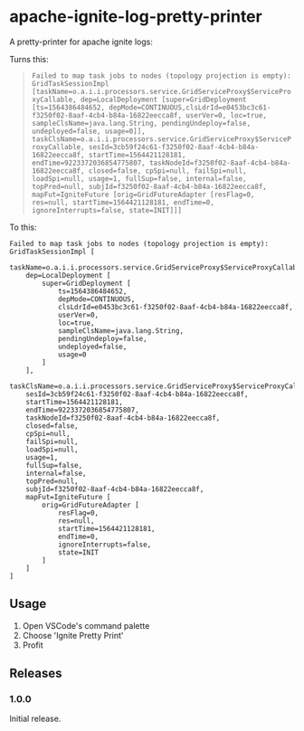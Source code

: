 # apache-ignite-log-pretty-printer

A pretty-printer for apache ignite logs:

Turns this:
> `
Failed to map task jobs to nodes (topology projection is empty): GridTaskSessionImpl [taskName=o.a.i.i.processors.service.GridServiceProxy$ServiceProxyCallable, dep=LocalDeployment [super=GridDeployment [ts=1564386484652, depMode=CONTINUOUS,clsLdrId=e0453bc3c61-f3250f02-8aaf-4cb4-b84a-16822eecca8f, userVer=0, loc=true, sampleClsName=java.lang.String, pendingUndeploy=false, undeployed=false, usage=0]], taskClsName=o.a.i.i.processors.service.GridServiceProxy$ServiceProxyCallable, sesId=3cb59f24c61-f3250f02-8aaf-4cb4-b84a-16822eecca8f, startTime=1564421128181, endTime=9223372036854775807, taskNodeId=f3250f02-8aaf-4cb4-b84a-16822eecca8f, closed=false, cpSpi=null, failSpi=null, loadSpi=null, usage=1, fullSup=false, internal=false, topPred=null, subjId=f3250f02-8aaf-4cb4-b84a-16822eecca8f, mapFut=IgniteFuture [orig=GridFutureAdapter [resFlag=0, res=null, startTime=1564421128181, endTime=0, ignoreInterrupts=false, state=INIT]]]
`

To this:
```
Failed to map task jobs to nodes (topology projection is empty): GridTaskSessionImpl [
    taskName=o.a.i.i.processors.service.GridServiceProxy$ServiceProxyCallable,
    dep=LocalDeployment [
        super=GridDeployment [
            ts=1564386484652,
            depMode=CONTINUOUS,
            clsLdrId=e0453bc3c61-f3250f02-8aaf-4cb4-b84a-16822eecca8f,
            userVer=0,
            loc=true,
            sampleClsName=java.lang.String,
            pendingUndeploy=false,
            undeployed=false,
            usage=0
        ]
    ],
    taskClsName=o.a.i.i.processors.service.GridServiceProxy$ServiceProxyCallable,
    sesId=3cb59f24c61-f3250f02-8aaf-4cb4-b84a-16822eecca8f,
    startTime=1564421128181,
    endTime=9223372036854775807,
    taskNodeId=f3250f02-8aaf-4cb4-b84a-16822eecca8f,
    closed=false,
    cpSpi=null,
    failSpi=null,
    loadSpi=null,
    usage=1,
    fullSup=false,
    internal=false,
    topPred=null,
    subjId=f3250f02-8aaf-4cb4-b84a-16822eecca8f,
    mapFut=IgniteFuture [
        orig=GridFutureAdapter [
            resFlag=0,
            res=null,
            startTime=1564421128181,
            endTime=0,
            ignoreInterrupts=false,
            state=INIT
        ]
    ]
]
```

## Usage

1. Open VSCode's command palette
2. Choose 'Ignite Pretty Print'
3. Profit


## Releases

### 1.0.0

Initial release.